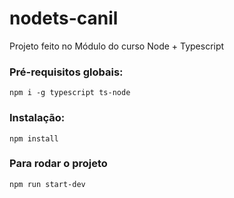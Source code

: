 # nodets-canil
Projeto feito no Módulo do curso Node + Typescript

### Pré-requisitos globais:
`npm i -g typescript ts-node`

### Instalação:
`npm install`

### Para rodar o projeto
`npm run start-dev`